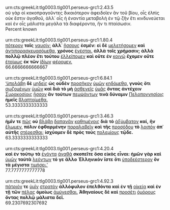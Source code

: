 urn:cts:greekLit:tlg0003.tlg001.perseus-grc1:2.43.5<br>
οὐ γὰρ οἱ κακοπραγοῦντες δικαιότερον ἀφειδοῖεν ἂν τοῦ βίου, οἷς ἐλπὶς οὐκ ἔστιν ἀγαθοῦ, ἀλλ᾽ οἷς ἡ ἐναντία μεταβολὴ ἐν τῷ ζῆν ἔτι κινδυνεύεται καὶ ἐν οἷς μάλιστα μεγάλα τὰ διαφέροντα, ἤν τι πταίσωσιν.<br>
Percent known<br><br>
urn:cts:greekLit:tlg0003.tlg001.perseus-grc1:1.80.4<br>
[πότερον](http://www.perseus.tufts.edu/hopper/morph?l=πότερον&la=greek#lexicon) **ταῖς** [ναυσίν;](http://www.perseus.tufts.edu/hopper/morph?l=ναυσίν;&la=greek#lexicon) **ἀλλ᾽** [ἥσσους](http://www.perseus.tufts.edu/hopper/morph?l=ἥσσους&la=greek#lexicon) **ἐσμέν:** **εἰ** **δὲ** [μελετήσομεν](http://www.perseus.tufts.edu/hopper/morph?l=μελετήσομεν&la=greek#lexicon) **καὶ** [ἀντιπαρασκευασόμεθα,](http://www.perseus.tufts.edu/hopper/morph?l=ἀντιπαρασκευασόμεθα,&la=greek#lexicon) **χρόνος** [ἐνέσται.](http://www.perseus.tufts.edu/hopper/morph?l=ἐνέσται.&la=greek#lexicon) **ἀλλὰ** **τοῖς** **χρήμασιν;** **ἀλλὰ** **πολλῷ** **πλέον** **ἔτι** **τούτου** [ἐλλείπομεν](http://www.perseus.tufts.edu/hopper/morph?l=ἐλλείπομεν&la=greek#lexicon) **καὶ** **οὔτε** **ἐν** [κοινῷ](http://www.perseus.tufts.edu/hopper/morph?l=κοινῷ&la=greek#lexicon) **ἔχομεν** **οὔτε** [ἑτοίμως](http://www.perseus.tufts.edu/hopper/morph?l=ἑτοίμως&la=greek#lexicon) **ἐκ** **τῶν** [ἰδίων](http://www.perseus.tufts.edu/hopper/morph?l=ἰδίων&la=greek#lexicon) [φέρομεν.](http://www.perseus.tufts.edu/hopper/morph?l=φέρομεν.&la=greek#lexicon)<br>
66.6666666666667<br><br>
urn:cts:greekLit:tlg0003.tlg001.perseus-grc1:6.84.1<br>
[‘ὑπολάβῃ](http://www.perseus.tufts.edu/hopper/morph?l=‘ὑπολάβῃ&la=greek#lexicon) **δὲ** [μηδεὶς](http://www.perseus.tufts.edu/hopper/morph?l=μηδεὶς&la=greek#lexicon) **ὡς** **οὐδὲν** [προσῆκον](http://www.perseus.tufts.edu/hopper/morph?l=προσῆκον&la=greek#lexicon) [ὑμῶν](http://www.perseus.tufts.edu/hopper/morph?l=ὑμῶν&la=greek#lexicon) [κηδόμεθα,](http://www.perseus.tufts.edu/hopper/morph?l=κηδόμεθα,&la=greek#lexicon) **γνοὺς** **ὅτι** [σῳζομένων](http://www.perseus.tufts.edu/hopper/morph?l=σῳζομένων&la=greek#lexicon) [ὑμῶν](http://www.perseus.tufts.edu/hopper/morph?l=ὑμῶν&la=greek#lexicon) **καὶ** **διὰ** **τὸ** **μὴ** [ἀσθενεῖς](http://www.perseus.tufts.edu/hopper/morph?l=ἀσθενεῖς&la=greek#lexicon) [ὑμᾶς](http://www.perseus.tufts.edu/hopper/morph?l=ὑμᾶς&la=greek#lexicon) **ὄντας** **ἀντέχειν** [Συρακοσίοις](http://www.perseus.tufts.edu/hopper/morph?l=Συρακοσίοις&la=greek#lexicon) [ἧσσον](http://www.perseus.tufts.edu/hopper/morph?l=ἧσσον&la=greek#lexicon) **ἂν** **τούτων** [πεμψάντων](http://www.perseus.tufts.edu/hopper/morph?l=πεμψάντων&la=greek#lexicon) **τινὰ** **δύναμιν** [Πελοποννησίοις](http://www.perseus.tufts.edu/hopper/morph?l=Πελοποννησίοις&la=greek#lexicon) **ἡμεῖς** [βλαπτοίμεθα.](http://www.perseus.tufts.edu/hopper/morph?l=βλαπτοίμεθα.&la=greek#lexicon)<br>
53.3333333333333<br><br>
urn:cts:greekLit:tlg0003.tlg001.perseus-grc1:3.46.3<br>
**ἡμῖν** **τε** [πῶς](http://www.perseus.tufts.edu/hopper/morph?l=πῶς&la=greek#lexicon) **οὐ** [βλάβη](http://www.perseus.tufts.edu/hopper/morph?l=βλάβη&la=greek#lexicon) [δαπανᾶν](http://www.perseus.tufts.edu/hopper/morph?l=δαπανᾶν&la=greek#lexicon) [καθημένοις](http://www.perseus.tufts.edu/hopper/morph?l=καθημένοις&la=greek#lexicon) **διὰ** **τὸ** [ἀξύμβατον](http://www.perseus.tufts.edu/hopper/morph?l=ἀξύμβατον&la=greek#lexicon) **καί,** **ἢν** [ἕλωμεν,](http://www.perseus.tufts.edu/hopper/morph?l=ἕλωμεν,&la=greek#lexicon) **πόλιν** **ἐφθαρμένην** [παραλαβεῖν](http://www.perseus.tufts.edu/hopper/morph?l=παραλαβεῖν&la=greek#lexicon) **καὶ** **τῆς** [προσόδου](http://www.perseus.tufts.edu/hopper/morph?l=προσόδου&la=greek#lexicon) **τὸ** [λοιπὸν](http://www.perseus.tufts.edu/hopper/morph?l=λοιπὸν&la=greek#lexicon) **ἀπ᾽** **αὐτῆς** [στέρεσθαι;](http://www.perseus.tufts.edu/hopper/morph?l=στέρεσθαι;&la=greek#lexicon) **ἰσχύομεν** **δὲ** **πρὸς** **τοὺς** [πολεμίους](http://www.perseus.tufts.edu/hopper/morph?l=πολεμίους&la=greek#lexicon) **τῷδε.**<br>
63.3333333333333<br><br>
urn:cts:greekLit:tlg0003.tlg001.perseus-grc1:4.20.4<br>
**καὶ** **ἐν** **τούτῳ** **τὰ** [ἐνόντα](http://www.perseus.tufts.edu/hopper/morph?l=ἐνόντα&la=greek#lexicon) [ἀγαθὰ](http://www.perseus.tufts.edu/hopper/morph?l=ἀγαθὰ&la=greek#lexicon) **σκοπεῖτε** **ὅσα** **εἰκὸς** **εἶναι:** **ἡμῶν** **γὰρ** **καὶ** [ὑμῶν](http://www.perseus.tufts.edu/hopper/morph?l=ὑμῶν&la=greek#lexicon) **ταὐτὰ** [λεόντων](http://www.perseus.tufts.edu/hopper/morph?l=λεόντων&la=greek#lexicon) **τό** **γε** **ἄλλο** **Ἑλληνικὸν** **ἴστε** **ὅτι** [ὑποδεέστερον](http://www.perseus.tufts.edu/hopper/morph?l=ὑποδεέστερον&la=greek#lexicon) **ὂν** **τὰ** **μέγιστα** [τιμήσει.’](http://www.perseus.tufts.edu/hopper/morph?l=τιμήσει.’&la=greek#lexicon)<br>
77.7777777777778<br><br>
urn:cts:greekLit:tlg0003.tlg001.perseus-grc1:4.92.3<br>
[πάτριόν](http://www.perseus.tufts.edu/hopper/morph?l=πάτριόν&la=greek#lexicon) **τε** [ὑμῖν](http://www.perseus.tufts.edu/hopper/morph?l=ὑμῖν&la=greek#lexicon) [στρατὸν](http://www.perseus.tufts.edu/hopper/morph?l=στρατὸν&la=greek#lexicon) **ἀλλόφυλον** **ἐπελθόντα** **καὶ** **ἐν** **τῇ** [οἰκείᾳ](http://www.perseus.tufts.edu/hopper/morph?l=οἰκείᾳ&la=greek#lexicon) **καὶ** **ἐν** **τῇ** **τῶν** [πέλας](http://www.perseus.tufts.edu/hopper/morph?l=πέλας&la=greek#lexicon) **ὁμοίως** [ἀμύνεσθαι.](http://www.perseus.tufts.edu/hopper/morph?l=ἀμύνεσθαι.&la=greek#lexicon) **Ἀθηναίους** **δὲ** **καὶ** [προσέτι](http://www.perseus.tufts.edu/hopper/morph?l=προσέτι&la=greek#lexicon) [ὁμόρους](http://www.perseus.tufts.edu/hopper/morph?l=ὁμόρους&la=greek#lexicon) **ὄντας** **πολλῷ** **μάλιστα** **δεῖ.**<br>
69.2307692307692<br><br>
